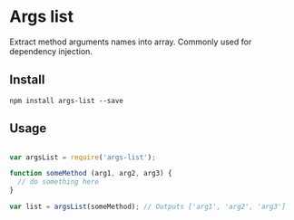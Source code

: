 # Args list

Extract method arguments names into array. Commonly used for dependency injection.

## Install

```
npm install args-list --save
```

## Usage

```javascript

var argsList = require('args-list');

function someMethod (arg1, arg2, arg3) {
  // do something here
}

var list = argsList(someMethod); // Outputs ['arg1', 'arg2', 'arg3']

```
